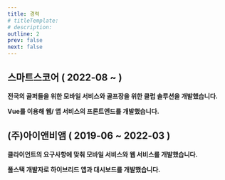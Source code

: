```yaml
---
title: 경력
# titleTemplate:
# description:
outline: 2
prev: false
next: false
---
```


## 스마트스코어 ( 2022-08 ~ )

<b>전국의 골퍼들을 위한 모바일 서비스와 골프장을 위한 클럽 솔루션을 개발했습니다.</b>

<b>Vue를 이용해 웹/ 앱 서비스의 프론트엔드를 개발했습니다.</b>

<Badge type='tip' text='Vue2'/>
<Badge type='tip' text='Vue3' />
<Badge type='info' text='Vuex' />
<Badge type='info' text='Pinia' />
<Badge type='tip' text='Highcharts' />
<Badge type='tip' text='Sendbird' />
<Badge type='tip' text='Git' />
<Badge type='info' text='GitLab'/>
<Badge type='info' text='Jira' />
<Badge type='info' text='Zeplin' />

## (주)아이앤비앰 ( 2019-06 ~ 2022-03 )

<b>클라이언트의 요구사항에 맞춰 모바일 서비스와 웹 서비스를 개발했습니다.</b>

<b>풀스택 개발자로 하이브리드 앱과 대시보드를 개발했습니다.</b>

<Badge type='tip' text='React' />
<Badge type='info' text='ejs' />
<Badge type='info' text='jquery' /> 
<Badge type='tip' text='amcharts4' /> 
<Badge type='tip' text='apexcharts' /> 
<Badge type='tip' text='fusioncharts' /> 
<br/>
<Badge type='info' text='Express' />
<Badge type='info' text='mongodb' />
<Badge type='info' text='mqtt' />
<Badge type='info' text='gcp' />
<Badge type='info' text='firebase' />
<Badge type='tip' text='Sendbird' />
<Badge type='tip' text='Git' />
<Badge type='info' text='GitHub' />
<Badge type='info' text='Asana' />
<Badge type='info' text='Zeplin' />
<br/>
<Badge type='tip' text='Swift' />
<Badge type='tip' text='Java (Android)' />
